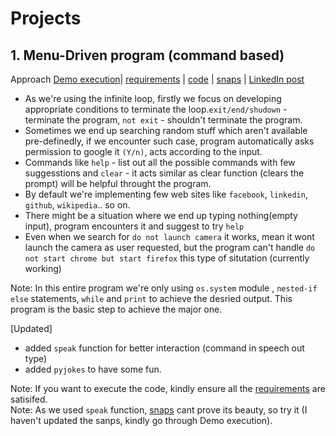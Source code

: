 # Projects
## 1. Menu-Driven program (command based)   
Approach [Demo execution]()| [requirements](https://github.com/AdicherlaVenkataSai/iiec-python/blob/master/projects/1.%20Menu-Driven(commands%20based)/requirements.txt) | [code](https://github.com/AdicherlaVenkataSai/iiec-python/blob/master/projects/1.%20Menu-Driven(commands%20based)/tau.py) | [snaps](https://github.com/AdicherlaVenkataSai/iiec-python/tree/master/projects/1.%20Menu-Driven(commands%20based)/snaps) | [LinkedIn post](https://www.linkedin.com/posts/activity-6702170190412705792-55cH)    

-  As we're using the infinite loop, firstly we focus on developing appropriate conditions to terminate the loop.`exit/end/shudown` - terminate the program, `not exit` - shouldn't terminate the program.
-  Sometimes we end up searching random stuff which aren't available pre-definedly, if we encounter such case, program automatically asks permission to google it `(Y/n)`, acts according to the input.
-  Commands like `help` - list out all the possible commands with few suggesstions and `clear` - it acts similar as clear function (clears the prompt) will be helpful throught the program.
-  By default we're implementing few web sites like `facebook`, `linkedin`, `github`, `wikipedia`.. so on.
-  There  might be a situation where we end up typing nothing(empty input), program encounters it and suggest to try `help`
-  Even when we search for `do not launch camera` it works, mean it wont launch the camera as user requested, but the program can't handle `do not start chrome but start firefox` this type of situtation (currently working)    

Note: In this entire program we're only using `os.system` module , `nested-if else` statements, `while` and `print`  to achieve the desried output. This program is the basic step to achieve the major one.

[Updated]
-  added `speak` function for better interaction (command in speech out type)
-  added `pyjokes` to have some fun.

Note: If you want to execute the code, kindly ensure all the [requirements](https://github.com/AdicherlaVenkataSai/iiec-python/blob/master/projects/1.%20Menu-Driven(commands%20based)/requirements.txt) are satisifed.   
Note: As we used `speak` function, [snaps](https://github.com/AdicherlaVenkataSai/iiec-python/tree/master/projects/1.%20Menu-Driven(commands%20based)/snaps) cant prove its beauty, so try it (I haven't updated the sanps, kindly go through Demo execution).


